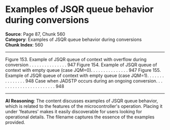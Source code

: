 # Examples of JSQR queue behavior during conversions

**Source**: Page 87, Chunk 560  
**Category**: Examples of JSQR queue behavior during conversions  
**Chunk Index**: 560

---

Figure 153. Example of JSQR queue of context with overflow during conversion . . . . . . . . . . . . . . . 947
Figure 154. Example of JSQR queue of context with empty queue (case JQM=0). . . . . . . . . . . . . . . 947
Figure 155. Example of JSQR queue of context with empty queue (case JQM=1). . . . . . . . . . . . . . . 948
Case when JADSTP occurs during an ongoing conversion. . . . . . . . . . . . . . . . . . . . . . . 948

---

**AI Reasoning**: The content discusses examples of JSQR queue behavior, which is related to the features of the microcontroller's operation. Placing it under 'features' makes it easily discoverable for users looking for operational details. The filename captures the essence of the examples provided.
